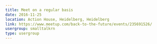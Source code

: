 ```yaml
---
title: Meet on a regular basis
date: 2016-11-25
location: Action House, Heidelberg, Heidelberg
link: https://www.meetup.com/back-to-the-future/events/235691526/
usergroup: smalltalkrn
type: usergroup
---
```

